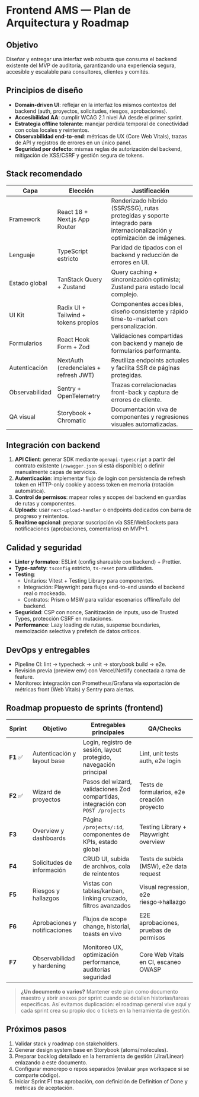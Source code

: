 # Frontend AMS — Plan de Arquitectura y Roadmap

## Objetivo
Diseñar y entregar una interfaz web robusta que consuma el backend existente del MVP de auditoría, garantizando una experiencia segura, accesible y escalable para consultores, clientes y comités.

## Principios de diseño
- **Domain-driven UI**: reflejar en la interfaz los mismos contextos del backend (auth, proyectos, solicitudes, riesgos, aprobaciones).
- **Accesibilidad AA**: cumplir WCAG 2.1 nivel AA desde el primer sprint.
- **Estrategia offline tolerante**: manejar pérdida temporal de conectividad con colas locales y reintentos.
- **Observabilidad end-to-end**: métricas de UX (Core Web Vitals), trazas de API y registros de errores en un único panel.
- **Seguridad por defecto**: mismas reglas de autorización del backend, mitigación de XSS/CSRF y gestión segura de tokens.

## Stack recomendado
| Capa | Elección | Justificación |
| --- | --- | --- |
| Framework | React 18 + Next.js App Router | Renderizado híbrido (SSR/SSG), rutas protegidas y soporte integrado para internacionalización y optimización de imágenes.
| Lenguaje | TypeScript estricto | Paridad de tipados con el backend y reducción de errores en UI.
| Estado global | TanStack Query + Zustand | Query caching + sincronización optimista; Zustand para estado local complejo.
| UI Kit | Radix UI + Tailwind + tokens propios | Componentes accesibles, diseño consistente y rápido time-to-market con personalización.
| Formularios | React Hook Form + Zod | Validaciones compartidas con backend y manejo de formularios performante.
| Autenticación | NextAuth (credenciales + refresh JWT) | Reutiliza endpoints actuales y facilita SSR de páginas protegidas.
| Observabilidad | Sentry + OpenTelemetry | Trazas correlacionadas front-back y captura de errores de cliente.
| QA visual | Storybook + Chromatic | Documentación viva de componentes y regresiones visuales automatizadas.

## Integración con backend
1. **API Client**: generar SDK mediante `openapi-typescript` a partir del contrato existente (`/swagger.json` si está disponible) o definir manualmente capas de servicios.
2. **Autenticación**: implementar flujo de login con persistencia de refresh token en HTTP-only cookie y access token en memoria (rotación automática).
3. **Control de permisos**: mapear roles y scopes del backend en guardias de rutas y componentes.
4. **Uploads**: usar `next-upload-handler` o endpoints dedicados con barra de progreso y reintentos.
5. **Realtime opcional**: preparar suscripción vía SSE/WebSockets para notificaciones (aprobaciones, comentarios) en MVP+1.

## Calidad y seguridad
- **Linter y formateo**: ESLint (config shareable con backend) + Prettier.
- **Type-safety**: `tsconfig` estricto, `ts-reset` para utilidades.
- **Testing**:
  - Unitarios: Vitest + Testing Library para componentes.
  - Integración: Playwright para flujos end-to-end usando el backend real o mockeado.
  - Contratos: Prism o MSW para validar escenarios offline/fallo del backend.
- **Seguridad**: CSP con nonce, Sanitización de inputs, uso de Trusted Types, protección CSRF en mutaciones.
- **Performance**: Lazy loading de rutas, suspense boundaries, memoización selectiva y prefetch de datos críticos.

## DevOps y entregables
- Pipeline CI: lint → typecheck → unit → storybook build → e2e.
- Revisión previa (preview env) con Vercel/Netlify conectada a rama de feature.
- Monitoreo: integración con Prometheus/Grafana vía exportación de métricas front (Web Vitals) y Sentry para alertas.

## Roadmap propuesto de sprints (frontend)
| Sprint | Objetivo | Entregables principales | QA/Checks |
| --- | --- | --- | --- |
| **F1** ✅ | Autenticación y layout base | Login, registro de sesión, layout protegido, navegación principal | Lint, unit tests auth, e2e login |
| **F2** ✅ | Wizard de proyectos | Pasos del wizard, validaciones Zod compartidas, integración con `POST /projects` | Tests de formularios, e2e creación proyecto |
| **F3** | Overview y dashboards | Página `/projects/:id`, componentes de KPIs, estado global | Testing Library + Playwright overview |
| **F4** | Solicitudes de información | CRUD UI, subida de archivos, cola de reintentos | Tests de subida (MSW), e2e data request |
| **F5** | Riesgos y hallazgos | Vistas con tablas/kanban, linking cruzado, filtros avanzados | Visual regression, e2e riesgo→hallazgo |
| **F6** | Aprobaciones y notificaciones | Flujos de scope change, historial, toasts en vivo | E2E aprobaciones, pruebas de permisos |
| **F7** | Observabilidad y hardening | Monitoreo UX, optimización performance, auditorías seguridad | Core Web Vitals en CI, escaneo OWASP |

> **¿Un documento o varios?**
> Mantener este plan como documento maestro y abrir anexos por sprint cuando se detallen historias/tareas específicas. Así evitamos duplicación: el roadmap general vive aquí y cada sprint crea su propio doc o tickets en la herramienta de gestión.

## Próximos pasos
1. Validar stack y roadmap con stakeholders.
2. Generar design system base en Storybook (atoms/molecules).
3. Preparar backlog detallado en la herramienta de gestión (Jira/Linear) enlazando a este documento.
4. Configurar monorepo o repos separados (evaluar `pnpm` workspace si se comparte código).
5. Iniciar Sprint F1 tras aprobación, con definición de Definition of Done y métricas de aceptación.
